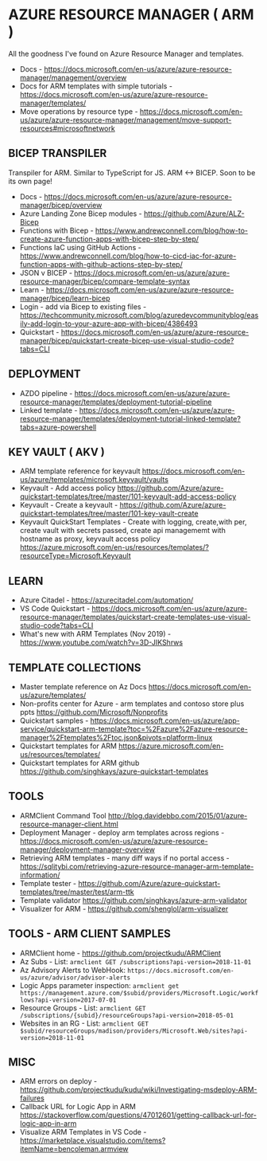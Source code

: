 # AZURE RESOURCE MANAGER ( ARM )

All the goodness I've found on Azure Resource Manager and templates. 

* Docs - https://docs.microsoft.com/en-us/azure/azure-resource-manager/management/overview
* Docs for ARM templates with simple tutorials - https://docs.microsoft.com/en-us/azure/azure-resource-manager/templates/
* Move operations by resource type - https://docs.microsoft.com/en-us/azure/azure-resource-manager/management/move-support-resources#microsoftnetwork

## BICEP TRANSPILER

Transpiler for ARM.  Similar to TypeScript for JS.  ARM <-> BICEP.  Soon to be its own page!

* Docs - https://docs.microsoft.com/en-us/azure/azure-resource-manager/bicep/overview
* Azure Landing Zone Bicep modules - https://github.com/Azure/ALZ-Bicep
* Functions with Bicep - https://www.andrewconnell.com/blog/how-to-create-azure-function-apps-with-bicep-step-by-step/
* Functions IaC using GitHub Actions - https://www.andrewconnell.com/blog/how-to-cicd-iac-for-azure-function-apps-with-github-actions-step-by-step/
* JSON v BICEP - https://docs.microsoft.com/en-us/azure/azure-resource-manager/bicep/compare-template-syntax
* Learn - https://docs.microsoft.com/en-us/azure/azure-resource-manager/bicep/learn-bicep
* Login - add via Bicep to existing files - https://techcommunity.microsoft.com/blog/azuredevcommunityblog/easily-add-login-to-your-azure-app-with-bicep/4386493
* Quickstart - https://docs.microsoft.com/en-us/azure/azure-resource-manager/bicep/quickstart-create-bicep-use-visual-studio-code?tabs=CLI

## DEPLOYMENT

* AZDO pipeline - https://docs.microsoft.com/en-us/azure/azure-resource-manager/templates/deployment-tutorial-pipeline
* Linked template - https://docs.microsoft.com/en-us/azure/azure-resource-manager/templates/deployment-tutorial-linked-template?tabs=azure-powershell

## KEY VAULT ( AKV )

* ARM template reference for keyvault <https://docs.microsoft.com/en-us/azure/templates/microsoft.keyvault/vaults>
* Keyvault - Add access policy <https://github.com/Azure/azure-quickstart-templates/tree/master/101-keyvault-add-access-policy>
* Keyvault - Create a keyvault - <https://github.com/Azure/azure-quickstart-templates/tree/master/101-key-vault-create>
* Keyvault QuickStart Templates - Create with logging, create,with per, create vault with secrets passed, create api managememt with hostname as proxy, keyvault access policy <https://azure.microsoft.com/en-us/resources/templates/?resourceType=Microsoft.Keyvault>

## LEARN

* Azure Citadel - https://azurecitadel.com/automation/
* VS Code Quickstart - https://docs.microsoft.com/en-us/azure/azure-resource-manager/templates/quickstart-create-templates-use-visual-studio-code?tabs=CLI
* What's new with ARM Templates (Nov 2019) - https://www.youtube.com/watch?v=3D-JIKShrws


## TEMPLATE COLLECTIONS

* Master template reference on Az Docs <https://docs.microsoft.com/en-us/azure/templates/>
* Non-profits center for Azure - arm templates and contoso store  plus ppts <https://github.com/Microsoft/Nonprofits>
* Quickstart samples - https://docs.microsoft.com/en-us/azure/app-service/quickstart-arm-template?toc=%2Fazure%2Fazure-resource-manager%2Ftemplates%2Ftoc.json&pivots=platform-linux
* Quickstart templates for ARM <https://azure.microsoft.com/en-us/resources/templates/>
* Quickstart templates for ARM github <https://github.com/singhkays/azure-quickstart-templates>

## TOOLS 

* ARMClient Command Tool <http://blog.davidebbo.com/2015/01/azure-resource-manager-client.html>
* Deployment Manager - deploy arm templates across regions - https://docs.microsoft.com/en-us/azure/azure-resource-manager/deployment-manager-overview
* Retrieving ARM templates - many diff ways if no portal access - https://sqlitybi.com/retrieving-azure-resource-manager-arm-template-information/
* Template tester - https://github.com/Azure/azure-quickstart-templates/tree/master/test/arm-ttk
* Template validator <https://github.com/singhkays/azure-arm-validator>
* Visualizer for ARM - https://github.com/shenglol/arm-visualizer 

## TOOLS - ARM CLIENT SAMPLES

* ARMClient home - https://github.com/projectkudu/ARMClient 
* Az Subs - List: `armclient GET /subscriptions?api-version=2018-11-01`
* Az Advisory Alerts to WebHook: `https://docs.microsoft.com/en-us/azure/advisor/advisor-alerts`
* Logic Apps parameter inspection:  `armclient get https://management.azure.com/$subid/providers/Microsoft.Logic/workflows?api-version=2017-07-01`
* Resource Groups - List: `armclient GET /subscriptions/{subid}/resourceGroups?api-version=2018-05-01`
* Websites in an RG - List: `armclient GET $subid/resourceGroups/madison/providers/Microsoft.Web/sites?api-version=2018-11-01`

## MISC

* ARM errors on deploy - https://github.com/projectkudu/kudu/wiki/Investigating-msdeploy-ARM-failures
* Callback URL for Logic App in ARM <https://stackoverflow.com/questions/47012601/getting-callback-url-for-logic-app-in-arm>
* Visualize ARM Templates in VS Code - https://marketplace.visualstudio.com/items?itemName=bencoleman.armview
